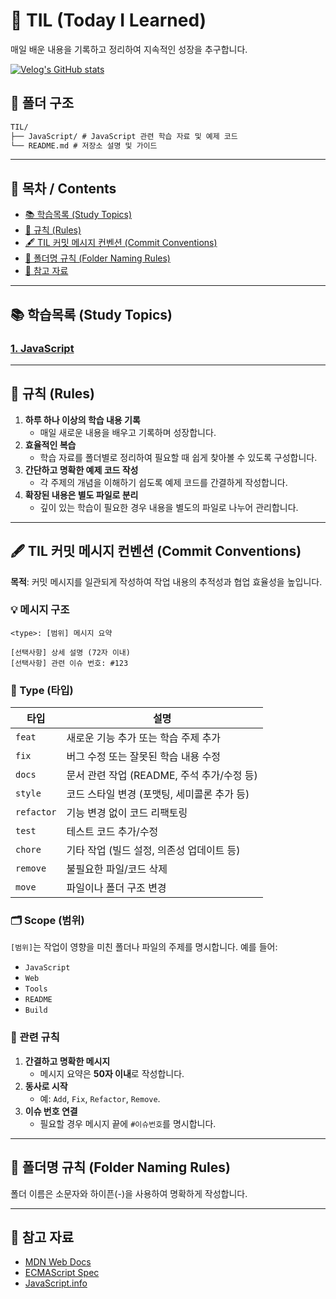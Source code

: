 # 🌟 TIL (Today I Learned)

매일 배운 내용을 기록하고 정리하여 지속적인 성장을 추구합니다.

[![Velog's GitHub stats](https://velog-readme-stats.vercel.app/api?name=moon_dev)](https://velog.io/@moon_dev/series)

## 📂 폴더 구조

```markdown
TIL/
├── JavaScript/ # JavaScript 관련 학습 자료 및 예제 코드
└── README.md # 저장소 설명 및 가이드
```

---

## 📖 목차 / Contents

- [📚 학습목록 (Study Topics)](https://github.com/Mooneunjun/TIL?tab=readme-ov-file#-%ED%95%99%EC%8A%B5%EB%AA%A9%EB%A1%9D-study-topics)
- [📜 규칙 (Rules)](https://github.com/Mooneunjun/TIL?tab=readme-ov-file#-%EA%B7%9C%EC%B9%99-rules)
- [🖋️ TIL 커밋 메시지 컨벤션 (Commit Conventions)](https://github.com/Mooneunjun/TIL?tab=readme-ov-file#%EF%B8%8F-til-%EC%BB%A4%EB%B0%8B-%EB%A9%94%EC%8B%9C%EC%A7%80-%EC%BB%A8%EB%B2%A4%EC%85%98-commit-conventions)
- [📂 폴더명 규칙 (Folder Naming Rules)](https://github.com/Mooneunjun/TIL?tab=readme-ov-file#-%ED%8F%B4%EB%8D%94%EB%AA%85-%EA%B7%9C%EC%B9%99-folder-naming-rules)
- [🔗 참고 자료](https://github.com/Mooneunjun/TIL?tab=readme-ov-file#-%EC%B0%B8%EA%B3%A0-%EC%9E%90%EB%A3%8C)

---

## 📚 학습목록 (Study Topics)

### [1. JavaScript](https://github.com/Mooneunjun/TIL/tree/master/JavaScript)

---

## 📜 규칙 (Rules)

1. **하루 하나 이상의 학습 내용 기록**
   - 매일 새로운 내용을 배우고 기록하며 성장합니다.
2. **효율적인 복습**
   - 학습 자료를 폴더별로 정리하여 필요할 때 쉽게 찾아볼 수 있도록 구성합니다.
3. **간단하고 명확한 예제 코드 작성**
   - 각 주제의 개념을 이해하기 쉽도록 예제 코드를 간결하게 작성합니다.
4. **확장된 내용은 별도 파일로 분리**
   - 깊이 있는 학습이 필요한 경우 내용을 별도의 파일로 나누어 관리합니다.

---

## 🖋️ TIL 커밋 메시지 컨벤션 (Commit Conventions)

**목적**: 커밋 메시지를 일관되게 작성하여 작업 내용의 추적성과 협업 효율성을 높입니다.

### 💡 메시지 구조

```plaintext
<type>: [범위] 메시지 요약

[선택사항] 상세 설명 (72자 이내)
[선택사항] 관련 이슈 번호: #123
```

### 🎨 Type (타입)

| 타입       | 설명                                        |
| ---------- | ------------------------------------------- |
| `feat`     | 새로운 기능 추가 또는 학습 주제 추가        |
| `fix`      | 버그 수정 또는 잘못된 학습 내용 수정        |
| `docs`     | 문서 관련 작업 (README, 주석 추가/수정 등)  |
| `style`    | 코드 스타일 변경 (포맷팅, 세미콜론 추가 등) |
| `refactor` | 기능 변경 없이 코드 리팩토링                |
| `test`     | 테스트 코드 추가/수정                       |
| `chore`    | 기타 작업 (빌드 설정, 의존성 업데이트 등)   |
| `remove`   | 불필요한 파일/코드 삭제                     |
| `move`     | 파일이나 폴더 구조 변경                     |

### 🗂 Scope (범위)

`[범위]`는 작업이 영향을 미친 폴더나 파일의 주제를 명시합니다. 예를 들어:

- `JavaScript`
- `Web`
- `Tools`
- `README`
- `Build`

### 🔗 관련 규칙

1. **간결하고 명확한 메시지**
   - 메시지 요약은 **50자 이내**로 작성합니다.
2. **동사로 시작**
   - 예: `Add`, `Fix`, `Refactor`, `Remove`.
3. **이슈 번호 연결**
   - 필요할 경우 메시지 끝에 `#이슈번호`를 명시합니다.

---

## 📂 폴더명 규칙 (Folder Naming Rules)

폴더 이름은 소문자와 하이픈(-)을 사용하여 명확하게 작성합니다.

---

## 🔗 참고 자료

- [MDN Web Docs](https://developer.mozilla.org/)
- [ECMAScript Spec](https://tc39.es/ecma262/)
- [JavaScript.info](https://javascript.info/)
